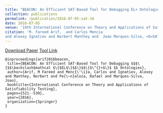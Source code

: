 ```yaml
---
title: "BEACON: An Efficient SAT-Based Tool for Debugging EL+ Ontologies"
collection: publications
permalink: /publication/2016-07-05-sat-16
date: 2016-07-05
venue: '19th International Conference on Theory and Applications of Satisfiability Testing (2016)'
citation: 'M. Fareed Arif,  and Carlos Mencia
and Alexey Ignatiev and Norbert Manthey and  Joao Marques-Silva, <b>SAT 2016</b>'
---
```


<a href='http://farif.github.io/files/papers/Farif-SAT-16.pdf'>Download Paper</a>
<a href='https://github.com/farif/BEACON'>Tool Link</a>

 ~~~ 
 @inproceedings{arif2016beacon,
  title={BEACON: An Efficient SAT-Based Tool for Debugging $$$\{$$\backslash$mathcal $\{$EL$\}$$\}$$\{$\^{}+$\}$ $$ Ontologies},
  author={Arif, M Fareed and Menc{\'\i}a, Carlos and Ignatiev, Alexey and Manthey, Norbert and Pe{\~n}aloza, Rafael and Marques-Silva, Joao},
  booktitle={International Conference on Theory and Applications of Satisfiability Testing},
  pages={521--530},
  year={2016},
  organization={Springer}
}
 ~~~ 